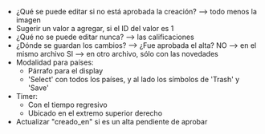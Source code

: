- ¿Qué se puede editar si no está aprobada la creación? --> todo menos la imagen
- Sugerir un valor a agregar, si el ID del valor es 1
- ¿Qué no se puede editar nunca? --> las calificaciones
- ¿Dónde se guardan los cambios? --> ¿Fue aprobada el alta?
	NO --> en el mismo archivo
	SI --> en otro archivo, sólo con las novedades
- Modalidad para países: 
	- Párrafo para el display
	- 'Select' con todos los países, y al lado los símbolos de 'Trash' y 'Save'
- Timer:
	- Con el tiempo regresivo
	- Ubicado en el extremo superior derecho
- Actualizar "creado_en" si es un alta pendiente de aprobar